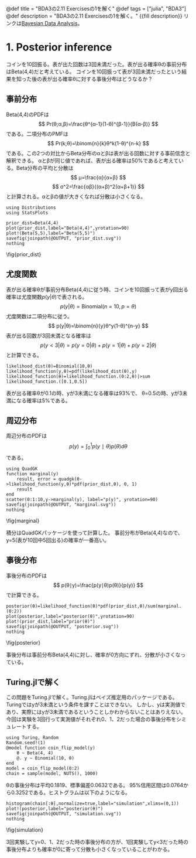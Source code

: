 @def title = "BDA3の2.11 Exercisesの1を解く"
@def tags = ["julia", "BDA3"]
@def description = "BDA3の2.11 Exercisesの1を解く。"
{{fill description}}
リンクは[Bayesian Data Analysis](http://www.stat.columbia.edu/~gelman/book/)。

# 1. Posterior inference
コインを10回振る。表が出た回数は3回未満だった。表が出る確率θの事前分布はBeta(4,4)だと考えている。
コインを10回振って表が3回未満だったという結果を知った後の表が出る確率θに対する事後分布はどうなるか？

## 事前分布
Beta(4,4)のPDFは
$$
Pr(θ;α,β)=\frac{θ^{α-1}(1-θ)^{β-1}}{B(α-β)}
$$
である。二項分布のPMFは
$$
Pr(k;θ)=\binom{n}{k}θ^k(1-θ)^{n-k}
$$
である。この2つの対比からBeta分布のαとβは表が出る回数に対する事前信念と解釈できる。
αとβが同じ値であれば、表が出る確率は50%であると考えている。Beta分布の平均と分散は
$$
μ=\frac{α}{α+β}
$$
$$
σ^2=\frac{αβ}{(α+β)^2(α+β+1)}
$$
と計算される。αとβの値が大きくなれば分散は小さくなる。
```!
using Distributions
using StatsPlots

prior_dist=Beta(4,4)
plot(prior_dist,label="Beta(4,4)",yrotation=90)
plot!(Beta(5,5),label="Beta(5,5)")
savefig(joinpath(@OUTPUT, "prior_dist.svg"))
nothing
```
\fig{prior_dist}

## 尤度関数
表が出る確率θが事前分布Beta(4,4)に従う時、コインを10回振って表がy回出る確率は尤度関数$p(y|θ)$で表される。
$$
p(y|θ)=\text{Binomial}(n=10,p=θ)
$$
尤度関数は二項分布に従う。
$$
p(y|θ)=\binom{n}{y}θ^y(1-θ)^{n-y}
$$
表が出る回数が3回未満となる確率は
$$
p(y<3|θ)=p(y=0|θ)+p(y=1|θ)+p(y=2|θ)
$$
と計算できる。
```!
likelihood_dist(θ)=Binomial(10,θ)
likelihood_function(y,θ)=pdf(likelihood_dist(θ),y)
likelihood_function(θ)=likelihood_function.(0:2,θ)|>sum
likelihood_function.([0.1,0.5])
```
表が出る確率θが0.1の時、yが3未満になる確率は93%で、
θ=0.5の時、yが3未満になる確率は5%である。

## 周辺分布
周辺分布のPDFは
$$
p(y)=\int^1_0 p(y∣θ)p(θ) dθ
$$
である。
```!
using QuadGK
function marginal(y)
    result, error = quadgk(θ->likelihood_function(y,θ)*pdf(prior_dist,θ), 0, 1)
    result
end
scatter(0:1:10,y->marginal(y), label="p(y)", yrotation=90)
savefig(joinpath(@OUTPUT, "marginal.svg"))
nothing
```
\fig{marginal}

積分はQuadGKパッケージを使って計算した。
事前分布がBeta(4,4)なので、y=5(表が10回中5回出る)の確率が一番高い。

## 事後分布
事後分布のPDFは
$$
p(θ∣y)=\frac{p(y∣θ)p(θ)}{p(y)}
$$
で計算できる。
```!
posterior(θ)=likelihood_function(θ)*pdf(prior_dist,θ)/sum(marginal.(0:2))
plot(posterior,label="posterior(θ)",yrotation=90)
plot!(prior_dist,label="prior(θ)")
savefig(joinpath(@OUTPUT, "posterior.svg"))
nothing
```
\fig{posterior}

事後分布は事前分布Beta(4,4)に対し、確率が0方向にずれ、分散が小さくなっている。

## Turing.jlで解く
この問題をTuring.jlで解く。Turing.jlはベイズ推定用のパッケージである。
Turingではyが3未満という条件を課すことはできない。
しかし、yは実測値であり、実際にはyが3未満であるということしかわからないことはありえない。
今回は実験を3回行って実測値がそれぞれ0、1、2だった場合の事後分布をシミュレートする。
```!
using Turing, Random
Random.seed!(1)
@model function coin_flip_model(y)
    θ ~ Beta(4, 4)
    @. y ~ Binomial(10, θ)
end
model = coin_flip_model(0:2)
chain = sample(model, NUTS(), 1000)
```
θの事後分布は平均0.1819、標準偏差0.0632である。
95%信用区間は0.0764から0.3252である。ヒストグラムは以下のようになる。
```!
histogram(chain[:θ],normalize=true,label="simulation",xlims=(0,1))
plot!(posterior,label="posterior(θ)")
savefig(joinpath(@OUTPUT, "simulation.svg"))
nothing
```
\fig{simulation}

3回実験してy=0、1、2だった時の事後分布の方が、1回実験してy<3だった時の事後分布よりも確率が0に寄って分散も小さくなっていることがわかる。